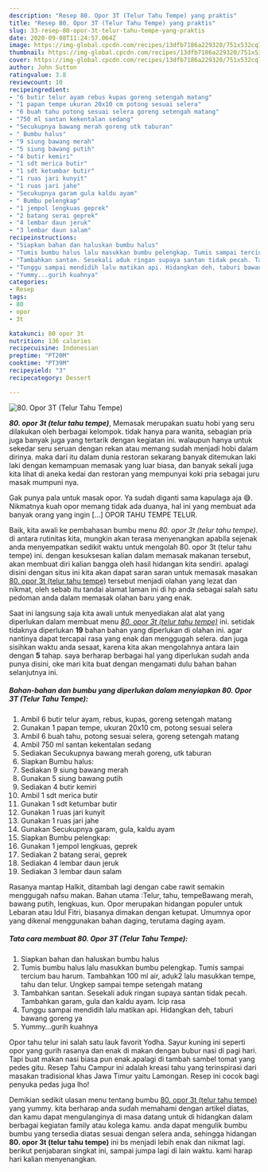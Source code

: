 ```yaml
---
description: "Resep 80. Opor 3T (Telur Tahu Tempe) yang praktis"
title: "Resep 80. Opor 3T (Telur Tahu Tempe) yang praktis"
slug: 33-resep-80-opor-3t-telur-tahu-tempe-yang-praktis
date: 2020-09-08T11:24:57.064Z
image: https://img-global.cpcdn.com/recipes/13dfb7186a229320/751x532cq70/80-opor-3t-telur-tahu-tempe-foto-resep-utama.jpg
thumbnail: https://img-global.cpcdn.com/recipes/13dfb7186a229320/751x532cq70/80-opor-3t-telur-tahu-tempe-foto-resep-utama.jpg
cover: https://img-global.cpcdn.com/recipes/13dfb7186a229320/751x532cq70/80-opor-3t-telur-tahu-tempe-foto-resep-utama.jpg
author: John Sutton
ratingvalue: 3.8
reviewcount: 10
recipeingredient:
- "6 butir telur ayam rebus kupas goreng setengah matang"
- "1 papan tempe ukuran 20x10 cm potong sesuai selera"
- "6 buah tahu potong sesuai selera goreng setengah matang"
- "750 ml santan kekentalan sedang"
- "Secukupnya bawang merah goreng utk taburan"
- " Bumbu halus"
- "9 siung bawang merah"
- "5 siung bawang putih"
- "4 butir kemiri"
- "1 sdt merica butir"
- "1 sdt ketumbar butir"
- "1 ruas jari kunyit"
- "1 ruas jari jahe"
- "Secukupnya garam gula kaldu ayam"
- " Bumbu pelengkap"
- "1 jempol lengkuas geprek"
- "2 batang serai geprek"
- "4 lembar daun jeruk"
- "3 lembar daun salam"
recipeinstructions:
- "Siapkan bahan dan haluskan bumbu halus"
- "Tumis bumbu halus lalu masukkan bumbu pelengkap. Tumis sampai tercium bau harum. Tambahkan 100 ml air, aduk2 lalu masukkan tempe, tahu dan telur. Ungkep sampai tempe setengah matang"
- "Tambahkan santan. Sesekali aduk ringan supaya santan tidak pecah. Tambahkan garam, gula dan kaldu ayam. Icip rasa"
- "Tunggu sampai mendidih lalu matikan api. Hidangkan deh, taburi bawang goreng ya"
- "Yummy...gurih kuahnya"
categories:
- Resep
tags:
- 80
- opor
- 3t

katakunci: 80 opor 3t 
nutrition: 136 calories
recipecuisine: Indonesian
preptime: "PT20M"
cooktime: "PT39M"
recipeyield: "3"
recipecategory: Dessert

---
```



![80. Opor 3T (Telur Tahu Tempe)](https://img-global.cpcdn.com/recipes/13dfb7186a229320/751x532cq70/80-opor-3t-telur-tahu-tempe-foto-resep-utama.jpg)

<b><i>80. opor 3t (telur tahu tempe)</i></b>, Memasak merupakan suatu hobi yang seru dilakukan oleh berbagai kelompok. tidak hanya para wanita, sebagian pria juga banyak juga yang tertarik dengan kegiatan ini. walaupun hanya untuk sekedar seru seruan dengan rekan atau memang sudah menjadi hobi dalam dirinya. maka dari itu dalam dunia restoran sekarang banyak ditemukan laki laki dengan kemampuan memasak yang luar biasa, dan banyak sekali juga kita lihat di aneka kedai dan restoran yang mempunyai koki pria sebagai juru masak mumpuni nya.

Gak punya pala untuk masak opor. Ya sudah diganti sama kapulaga aja 😅. Nikmatnya kuah opor memang tidak ada duanya, hal ini yang membuat ada banyak orang yang ingin […] OPOR TAHU TEMPE TELUR.

Baik, kita awali ke pembahasan bumbu menu <i>80. opor 3t (telur tahu tempe)</i>. di antara rutinitas kita, mungkin akan terasa menyenangkan apabila sejenak anda menyempatkan sedikit waktu untuk mengolah 80. opor 3t (telur tahu tempe) ini. dengan kesuksesan kalian dalam memasak makanan tersebut, akan membuat diri kalian bangga oleh hasil hidangan kita sendiri. apalagi disini dengan situs ini kita akan dapat saran saran untuk memasak masakan <u>80. opor 3t (telur tahu tempe)</u> tersebut menjadi olahan yang lezat dan nikmat, oleh sebab itu tandai alamat laman ini di hp anda sebagai salah satu pedoman anda dalam memasak olahan baru yang enak.


Saat ini langsung saja kita awali untuk menyediakan alat alat yang diperlukan dalam membuat menu <u><i>80. opor 3t (telur tahu tempe)</i></u> ini. setidak tidaknya diperlukan <b>19</b> bahan bahan yang diperlukan di olahan ini. agar nantinya dapat tercapai rasa yang enak dan menggugah selera. dan juga sisihkan waktu anda sesaat, karena kita akan mengolahnya antara lain dengan <b>5</b> tahap. saya berharap berbagai hal yang diperlukan sudah anda punya disini, oke mari kita buat dengan mengamati dulu bahan bahan selanjutnya ini.

<!--inarticleads1-->

##### Bahan-bahan dan bumbu yang diperlukan dalam menyiapkan 80. Opor 3T (Telur Tahu Tempe):

1. Ambil 6 butir telur ayam, rebus, kupas, goreng setengah matang
1. Gunakan 1 papan tempe, ukuran 20x10 cm, potong sesuai selera
1. Ambil 6 buah tahu, potong sesuai selera, goreng setengah matang
1. Ambil 750 ml santan kekentalan sedang
1. Sediakan Secukupnya bawang merah goreng, utk taburan
1. Siapkan  Bumbu halus:
1. Sediakan 9 siung bawang merah
1. Gunakan 5 siung bawang putih
1. Sediakan 4 butir kemiri
1. Ambil 1 sdt merica butir
1. Gunakan 1 sdt ketumbar butir
1. Gunakan 1 ruas jari kunyit
1. Gunakan 1 ruas jari jahe
1. Gunakan Secukupnya garam, gula, kaldu ayam
1. Siapkan  Bumbu pelengkap:
1. Gunakan 1 jempol lengkuas, geprek
1. Sediakan 2 batang serai, geprek
1. Sediakan 4 lembar daun jeruk
1. Sediakan 3 lembar daun salam


Rasanya mantap Halkit, ditambah lagi dengan cabe rawit semakin menggugah nafsu makan. Bahan utama :Telur, tahu, tempeBawang merah, bawang putih, lengkuas, kun. Opor merupakan hidangan populer untuk Lebaran atau Idul Fitri, biasanya dimakan dengan ketupat. Umumnya opor yang dikenal menggunakan bahan daging, terutama daging ayam. 

<!--inarticleads2-->

##### Tata cara membuat 80. Opor 3T (Telur Tahu Tempe):

1. Siapkan bahan dan haluskan bumbu halus
1. Tumis bumbu halus lalu masukkan bumbu pelengkap. Tumis sampai tercium bau harum. Tambahkan 100 ml air, aduk2 lalu masukkan tempe, tahu dan telur. Ungkep sampai tempe setengah matang
1. Tambahkan santan. Sesekali aduk ringan supaya santan tidak pecah. Tambahkan garam, gula dan kaldu ayam. Icip rasa
1. Tunggu sampai mendidih lalu matikan api. Hidangkan deh, taburi bawang goreng ya
1. Yummy...gurih kuahnya


Opor tahu telur ini salah satu lauk favorit Yodha. Sayur kuning ini seperti opor yang gurih rasanya dan enak di makan dengan bubur nasi di pagi hari. Tapi buat makan nasi biasa pun enak.apalagi di tambah sambel tomat yang pedes gitu. Resep Tahu Campur ini adalah kreasi tahu yang terinspirasi dari masakan tradisional khas Jawa Timur yaitu Lamongan. Resep ini cocok bagi penyuka pedas juga lho! 

Demikian sedikit ulasan menu tentang bumbu <u>80. opor 3t (telur tahu tempe)</u> yang yummy. kita berharap anda sudah memahami dengan artikel diatas, dan kamu dapat mengulanginya di masa datang untuk di hidangkan dalam berbagai kegiatan family atau kolega kamu. anda dapat mengulik bumbu bumbu yang tersedia diatas sesuai dengan selera anda, sehingga hidangan <b>80. opor 3t (telur tahu tempe)</b> ini bs menjadi lebih enak dan nikmat lagi. berikut penjabaran singkat ini, sampai jumpa lagi di lain waktu. kami harap hari kalian menyenangkan.
